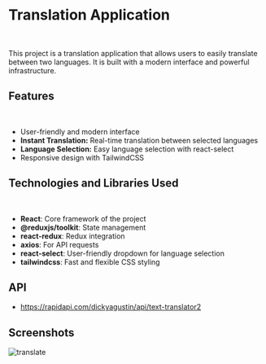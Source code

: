 
# Translation Application
<br/>


This project is a translation application that allows users to easily translate between two languages. It is built with a modern interface and powerful infrastructure.

## Features
<br/>

- User-friendly and modern interface  
- **Instant Translation:** Real-time translation between selected languages  
- **Language Selection:** Easy language selection with react-select  
- Responsive design with TailwindCSS  

## Technologies and Libraries Used
<br/>


- **React**: Core framework of the project  
- **@reduxjs/toolkit**: State management  
- **react-redux**: Redux integration  
- **axios**: For API requests  
- **react-select**: User-friendly dropdown for language selection  
- **tailwindcss**: Fast and flexible CSS styling  


## API

- https://rapidapi.com/dickyagustin/api/text-translator2


## Screenshots
![translate](https://github.com/user-attachments/assets/0bd17482-d56a-4f11-b1ca-549e0bd4800e)


